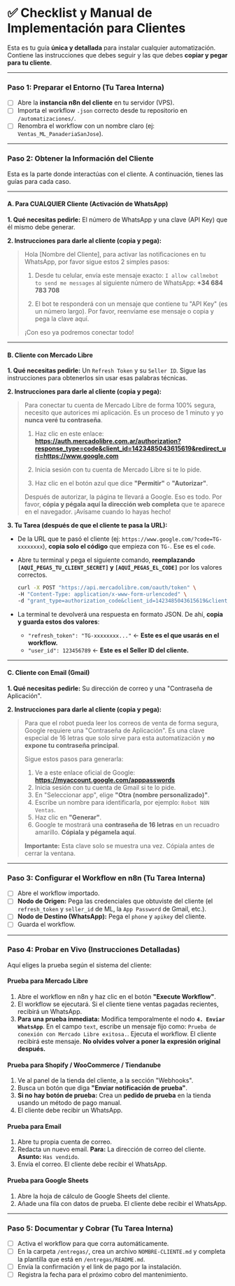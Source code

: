 # ✅ Checklist y Manual de Implementación para Clientes

Esta es tu guía **única y detallada** para instalar cualquier automatización. Contiene las instrucciones que debes seguir y las que debes **copiar y pegar para tu cliente**.

---

### **Paso 1: Preparar el Entorno (Tu Tarea Interna)**
-   [ ] Abre la **instancia n8n del cliente** en tu servidor (VPS).
-   [ ] Importa el workflow `.json` correcto desde tu repositorio en `/automatizaciones/`.
-   [ ] Renombra el workflow con un nombre claro (ej: `Ventas_ML_PanaderiaSanJose`).

---

### **Paso 2: Obtener la Información del Cliente**

Esta es la parte donde interactúas con el cliente. A continuación, tienes las guías para cada caso.

---
#### **A. Para CUALQUIER Cliente (Activación de WhatsApp)**

**1. Qué necesitas pedirle:** El número de WhatsApp y una clave (API Key) que él mismo debe generar.

**2. Instrucciones para darle al cliente (copia y pega):**

> Hola [Nombre del Cliente], para activar las notificaciones en tu WhatsApp, por favor sigue estos 2 simples pasos:
>
> 1.  Desde tu celular, envía este mensaje exacto:
>     `I allow callmebot to send me messages`
>     al siguiente número de WhatsApp: **+34 684 783 708**
>
> 2.  El bot te responderá con un mensaje que contiene tu "API Key" (es un número largo). Por favor, reenvíame ese mensaje o copia y pega la clave aquí.
>
> ¡Con eso ya podremos conectar todo!

---
#### **B. Cliente con Mercado Libre**

**1. Qué necesitas pedirle:** Un `Refresh Token` y su `Seller ID`. Sigue las instrucciones para obtenerlos sin usar esas palabras técnicas.

**2. Instrucciones para darle al cliente (copia y pega):**

> Para conectar tu cuenta de Mercado Libre de forma 100% segura, necesito que autorices mi aplicación. Es un proceso de 1 minuto y yo **nunca veré tu contraseña**.
>
> 1.  Haz clic en este enlace:
>     **https://auth.mercadolibre.com.ar/authorization?response_type=code&client_id=1423485043615619&redirect_uri=https://www.google.com**
>
> 2.  Inicia sesión con tu cuenta de Mercado Libre si te lo pide.
>
> 3.  Haz clic en el botón azul que dice **"Permitir"** o **"Autorizar"**.
>
> Después de autorizar, la página te llevará a Google. Eso es todo. Por favor, **cópia y pégala aquí la dirección web completa** que te aparece en el navegador. ¡Avísame cuando lo hayas hecho!

**3. Tu Tarea (después de que el cliente te pasa la URL):**
*   De la URL que te pasó el cliente (ej: `https://www.google.com/?code=TG-xxxxxxxx`), **copia solo el código** que empieza con `TG-`. Ese es el `code`.
*   Abre tu terminal y pega el siguiente comando, **reemplazando `[AQUÍ_PEGAS_TU_CLIENT_SECRET]` y `[AQUÍ_PEGAS_EL_CODE]`** por los valores correctos.

    ```bash
    curl -X POST "https://api.mercadolibre.com/oauth/token" \
    -H "Content-Type: application/x-www-form-urlencoded" \
    -d "grant_type=authorization_code&client_id=1423485043615619&client_secret=[AQUÍ_PEGAS_TU_CLIENT_SECRET]&code=[AQUÍ_PEGAS_EL_CODE]&redirect_uri=https://www.google.com"
    ```
*   La terminal te devolverá una respuesta en formato JSON. De ahí, **copia y guarda estos dos valores**:
    *   `"refresh_token": "TG-xxxxxxxx..."` ← **Este es el que usarás en el workflow.**
    *   `"user_id": 123456789` ← **Este es el Seller ID del cliente.**

---
#### **C. Cliente con Email (Gmail)**

**1. Qué necesitas pedirle:** Su dirección de correo y una "Contraseña de Aplicación".

**2. Instrucciones para darle al cliente (copia y pega):**

> Para que el robot pueda leer los correos de venta de forma segura, Google requiere una "Contraseña de Aplicación". Es una clave especial de 16 letras que solo sirve para esta automatización y **no expone tu contraseña principal**.
>
> Sigue estos pasos para generarla:
>
> 1.  Ve a este enlace oficial de Google: **https://myaccount.google.com/apppasswords**
> 2.  Inicia sesión con tu cuenta de Gmail si te lo pide.
> 3.  En "Seleccionar app", elige **"Otra (nombre personalizado)"**.
> 4.  Escribe un nombre para identificarla, por ejemplo: `Robot N8N Ventas`.
> 5.  Haz clic en **"Generar"**.
> 6.  Google te mostrará una **contraseña de 16 letras** en un recuadro amarillo. **Cópiala y pégamela aquí**.
>
> **Importante:** Esta clave solo se muestra una vez. Cópiala antes de cerrar la ventana.

---

### **Paso 3: Configurar el Workflow en n8n (Tu Tarea Interna)**
-   [ ] Abre el workflow importado.
-   [ ] **Nodo de Origen:** Pega las credenciales que obtuviste del cliente (el `refresh_token` y `seller_id` de ML, la `App Password` de Gmail, etc.).
-   [ ] **Nodo de Destino (WhatsApp):** Pega el `phone` y `apikey` del cliente.
-   [ ] Guarda el workflow.

---

### **Paso 4: Probar en Vivo (Instrucciones Detalladas)**

Aquí eliges la prueba según el sistema del cliente:

#### **Prueba para Mercado Libre**
1.  Abre el workflow en n8n y haz clic en el botón **"Execute Workflow"**.
2.  El workflow se ejecutará. Si el cliente tiene ventas pagadas recientes, recibirá un WhatsApp.
3.  **Para una prueba inmediata:** Modifica temporalmente el nodo **`4. Enviar WhatsApp`**. En el campo `text`, escribe un mensaje fijo como: `Prueba de conexión con Mercado Libre exitosa.`. Ejecuta el workflow. El cliente recibirá este mensaje. **No olvides volver a poner la expresión original después.**

#### **Prueba para Shopify / WooCommerce / Tiendanube**
1.  Ve al panel de la tienda del cliente, a la sección "Webhooks".
2.  Busca un botón que diga **"Enviar notificación de prueba"**.
3.  **Si no hay botón de prueba:** Crea un **pedido de prueba** en la tienda usando un método de pago manual.
4.  El cliente debe recibir un WhatsApp.

#### **Prueba para Email**
1.  Abre tu propia cuenta de correo.
2.  Redacta un nuevo email. **Para:** La dirección de correo del cliente. **Asunto:** `Has vendido`.
3.  Envía el correo. El cliente debe recibir el WhatsApp.

#### **Prueba para Google Sheets**
1.  Abre la hoja de cálculo de Google Sheets del cliente.
2.  Añade una fila con datos de prueba. El cliente debe recibir el WhatsApp.

---

### **Paso 5: Documentar y Cobrar (Tu Tarea Interna)**
-   [ ] Activa el workflow para que corra automáticamente.
-   [ ] En la carpeta `/entregas/`, crea un archivo `NOMBRE-CLIENTE.md` y completa la plantilla que está en `/entregas/README.md`.
-   [ ] Envía la confirmación y el link de pago por la instalación.
-   [ ] Registra la fecha para el próximo cobro del mantenimiento.
